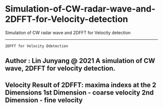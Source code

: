# Simulation-of-CW-radar-wave-and-2DFFT-for-Velocity-detection
Simulation of CW radar wave and 2DFFT for Velocity detection

---------------------------------------
    2DFFT for Velocity Ddetection
Author : Lin Junyang @ 2021
A simulation of CW wave, 
2DFFT for velocity detection.
---------------------------------------
Velocity Result of 2DFFT:
maxima indexs at the 2 Dimensions
1st Dimension - coarse velocity
2nd Dimension - fine velocity
---------------------------------------
